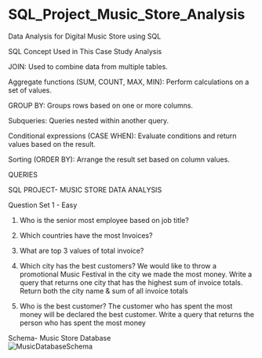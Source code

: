 # SQL_Project_Music_Store_Analysis

Data Analysis for Digital Music Store using SQL

SQL Concept Used in This Case Study Analysis

JOIN: Used to combine data from multiple tables.

Aggregate functions (SUM, COUNT, MAX, MIN): Perform calculations on a set of values.

GROUP BY: Groups rows based on one or more columns.

Subqueries: Queries nested within another query.

Conditional expressions (CASE WHEN): Evaluate conditions and return values based on the result.

Sorting (ORDER BY): Arrange the result set based on column values.

QUERIES

SQL PROJECT- MUSIC STORE DATA ANALYSIS

Question Set 1 - Easy

1. Who is the senior most employee based on job title?

2. Which countries have the most Invoices?

3. What are top 3 values of total invoice?

4. Which city has the best customers? We would like to throw a promotional Music 
Festival in the city we made the most money. Write a query that returns one city that 
has the highest sum of invoice totals. Return both the city name & sum of all invoice 
totals

5. Who is the best customer? The customer who has spent the most money will be 
declared the best customer. Write a query that returns the person who has spent the 
most money

Schema- Music Store Database  
![MusicDatabaseSchema](https://user-images.githubusercontent.com/112153548/213707717-bfc9f479-52d9-407b-99e1-e94db7ae10a3.png)




